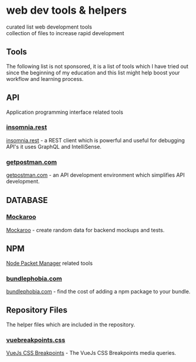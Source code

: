 # web dev tools & helpers
curated list web development tools
<br>
collection of files to increase rapid development

## Tools
The following list is not sponsored, it is a list of tools which I have tried out since the beginning of my education and this list might help boost your workflow and learning process.

## API
Application programming interface related tools

### [insomnia.rest](https://insomnia.rest/)
[insomnia.rest](https://insomnia.rest/) - a REST client which is powerful and useful for debugging API's it uses GraphQL and IntelliSense.

### [getpostman.com](https://www.getpostman.com/)
[getpostman.com](https://www.getpostman.com/) - an API development environment which simplifies API development.

## DATABASE

### [Mockaroo](https://mockaroo.com/)
[Mockaroo](https://mockaroo.com/) - create random data for backend mockups and tests.

## NPM
[Node Packet Manager](https://www.npmjs.com/) related tools

### [bundlephobia.com](https://bundlephobia.com/)
[bundlephobia.com](https://bundlephobia.com/) - find the cost of adding a npm package to your bundle.

## Repository Files
The helper files which are included in the repository.

### [vuebreakpoints.css](https://github.com/pospisk/helpers/blob/master/vuebreakpoints.css)
[VueJs CSS Breakpoints](https://github.com/pospisk/helpers/blob/master/vuebreakpoints.css) - The VueJs CSS Breakpoints media queries.
